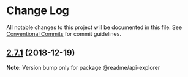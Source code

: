# Change Log

All notable changes to this project will be documented in this file.
See [Conventional Commits](https://conventionalcommits.org) for commit guidelines.

<a name="2.7.1"></a>
## [2.7.1](https://github.com/readmeio/api-explorer/tree/master/packages/api-explorer/compare/v2.7.0...v2.7.1) (2018-12-19)

**Note:** Version bump only for package @readme/api-explorer
